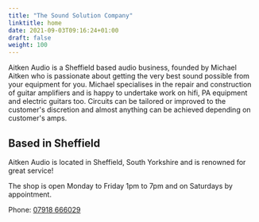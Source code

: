 ```yaml
---
title: "The Sound Solution Company"
linktitle: home
date: 2021-09-03T09:16:24+01:00
draft: false
weight: 100
---
```


Aitken Audio is a Sheffield based audio business, founded by Michael Aitken who is passionate about getting the very best sound possible from your equipment for you. Michael specialises in the repair and construction of guitar amplifiers and is happy to undertake work on hifi, PA equipment and electric guitars too. Circuits can be tailored or improved to the customer's discretion and almost anything can be achieved depending on customer's amps.

## Based in Sheffield

Aitken Audio is located in Sheffield, South Yorkshire and is renowned for great service!

The shop is open Monday to Friday 1pm to 7pm and on Saturdays by appointment.

Phone: [07918 666029](tel:07918666029)	





